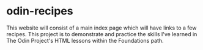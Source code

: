 # odin-recipes

This website will consist of a main index page which will have links to a few recipes. This project is to demonstrate and practice the skills I've learned in The Odin Project's HTML lessons within the Foundations path.